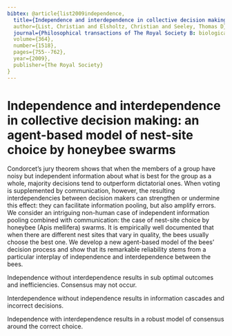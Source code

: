 ```yaml
---
bibtex: @article{list2009independence,
  title={Independence and interdependence in collective decision making: an agent-based model of nest-site choice by honeybee swarms},
  author={List, Christian and Elsholtz, Christian and Seeley, Thomas D},
  journal={Philosophical transactions of The Royal Society B: biological sciences},
  volume={364},
  number={1518},
  pages={755--762},
  year={2009},
  publisher={The Royal Society}
}
---
```


# Independence and interdependence in collective decision making: an agent-based model of nest-site choice by honeybee swarms


Condorcet’s jury theorem shows that when the members of a group have noisy but independent information about what is best for the group as a whole, majority decisions tend to outperform dictatorial ones. When voting is supplemented by communication, however, the resulting interdependencies between decision makers can strengthen or undermine this effect: they can facilitate information pooling, but also amplify errors. We consider an intriguing non-human case of independent information pooling combined with communication: the case of nest-site choice by honeybee (Apis mellifera) swarms. It is empirically well documented that when there are different nest sites that vary in quality, the bees usually choose the best one. We develop a new agent-based model of the bees’ decision process and show that its remarkable reliability stems from a particular interplay of independence and interdependence between the bees.

Independence without interdependence results in sub optimal outcomes and inefficiencies. Consensus may not occur.

Interdependence without independence results in information cascades and incorrect decisions.

Independence with interdependence results in a robust model of consensus around the correct choice.